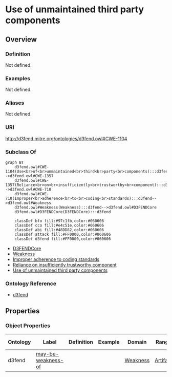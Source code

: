 # Use of unmaintained third party components

## Overview

### Definition
Not defined.

### Examples
Not defined.

### Aliases
Not defined.

### URI
http://d3fend.mitre.org/ontologies/d3fend.owl#CWE-1104

### Subclass Of
```mermaid
graph BT
    d3fend.owl#CWE-1104(Use<br>of<br>unmaintained<br>third<br>party<br>components):::d3fend-->d3fend.owl#CWE-1357
    d3fend.owl#CWE-1357(Reliance<br>on<br>insufficiently<br>trustworthy<br>component):::d3fend-->d3fend.owl#CWE-710
    d3fend.owl#CWE-710(Improper<br>adherence<br>to<br>coding<br>standards):::d3fend-->d3fend.owl#Weakness
    d3fend.owl#Weakness(Weakness):::d3fend-->d3fend.owl#D3FENDCore
    d3fend.owl#D3FENDCore(D3FENDCore):::d3fend
    
    classDef bfo fill:#97c1fb,color:#060606
    classDef cco fill:#e4c51e,color:#060606
    classDef abi fill:#48DD82,color:#060606
    classDef attack fill:#FF0000,color:#060606
    classDef d3fend fill:#FF0000,color:#060606
```

- [D3FENDCore](/docs/ontology/reference/model/D3FENDCore/D3FENDCore.md)
- [Weakness](/docs/ontology/reference/model/D3FENDCore/Weakness/Weakness.md)
- [Improper adherence to coding standards](/docs/ontology/reference/model/D3FENDCore/Weakness/Improper%20adherence%20to%20coding%20standards/Improper%20adherence%20to%20coding%20standards.md)
- [Reliance on insufficiently trustworthy component](/docs/ontology/reference/model/D3FENDCore/Weakness/Improper%20adherence%20to%20coding%20standards/Reliance%20on%20insufficiently%20trustworthy%20component/Reliance%20on%20insufficiently%20trustworthy%20component.md)
- [Use of unmaintained third party components](/docs/ontology/reference/model/D3FENDCore/Weakness/Improper%20adherence%20to%20coding%20standards/Reliance%20on%20insufficiently%20trustworthy%20component/Use%20of%20unmaintained%20third%20party%20components/Use%20of%20unmaintained%20third%20party%20components.md)


### Ontology Reference
- [d3fend](http://d3fend.mitre.org/ontologies/d3fend.owl#)

## Properties
### Object Properties
| Ontology | Label | Definition | Example | Domain | Range | Inverse Of |
|----------|-------|------------|---------|--------|-------|------------|
| d3fend | [may-be-weakness-of](http://d3fend.mitre.org/ontologies/d3fend.owl#may-be-weakness-of) |  |  | [Weakness](/docs/ontology/reference/model/D3FENDCore/Weakness/Weakness.md) | [Artifact](/docs/ontology/reference/model/D3FENDCore/Artifact/Artifact.md) | [may-have-weakness](http://d3fend.mitre.org/ontologies/d3fend.owl#may-have-weakness) |

